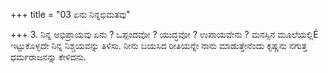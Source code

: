 +++
title = "03 ಏನು ನಿನ್ನಭಿಮತವು"

+++
3. ನಿನ್ನ ಅಭಿಪ್ರಾಯವು ಏನು ? ಒಪ್ಪಂದವೋ ? ಯುದ್ಧವೋ ? ಉಪಾಯವೇನು ? ಮನಸ್ಸಿನ ಮೂಲೆಯಲ್ಲಿÉ ಇಟ್ಟುಕೊಳ್ಳದೇ ನಿನ್ನ ನಿಶ್ಚಯವನ್ನು ತಿಳಿಸು. ನೀನು ಬಯಸಿದ ರೀತಿಯನ್ನೇ ನಾನು ಮಾಡುತ್ತೇನೆಂದು ಕೃಷ್ಣನು ನಗುತ್ತ ಧರ್ಮರಾಜನನ್ನು ಕೇಳಿದನು.